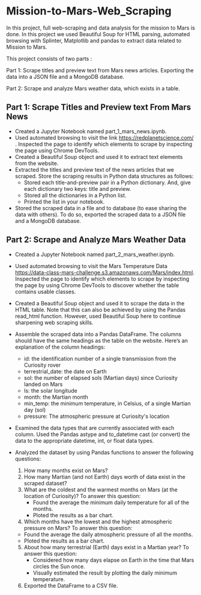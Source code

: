 # Mission-to-Mars-Web_Scraping

In this project, full web-scraping and data analysis for the mission to Mars is done. In this project we used Beautiful Soup for HTML parsing, automated browsing with Splinter, Matplotlib and pandas to extract data  related to Mission to Mars.

This project consists of two parts :

Part 1: Scrape titles and preview text from Mars news articles. Exporting the data into a JSON file and a MongoDB database.

Part 2: Scrape and analyze Mars weather data, which exists in a table.

## Part 1: Scrape Titles and Preview text From Mars News

- Created a Jupyter Notebook named part_1_mars_news.ipynb.
- Used automated browsing to visit the link https://redplanetscience.com/ . Inspected the page to identify which elements to scrape by inspecting the page using Chrome     DevTools.
- Created a Beautiful Soup object and used it to extract text elements from the website.
- Extracted the titles and preview text of the news articles that we scraped. Store the scraping results in Python data structures as follows:
  - Stored each title-and-preview pair in a Python dictionary. And, give each dictionary two keys: title and preview.
  - Stored all the dictionaries in a Python list.
  - Printed the list in your notebook.
- Stored the scraped data in a file and to  database (to ease sharing the data with others). To do so, exported the scraped data to  a JSON file and a MongoDB database.

## Part 2: Scrape and Analyze Mars Weather Data

- Created a Jupyter Notebook named part_2_mars_weather.ipynb.
- Used automated browsing to visit the Mars Temperature Data https://data-class-mars-challenge.s3.amazonaws.com/Mars/index.html. Inspected the page to identify which     elements to scrape by inspecting the page by using Chrome DevTools to discover whether the table contains usable classes.
- Created a Beautiful Soup object and used it to scrape the data in the HTML table. Note that this can also be achieved by using the Pandas read_html function.           However, used Beautiful Soup here to continue sharpening web scraping skills.
- Assemble the scraped data into a Pandas DataFrame. The columns should have the same headings as the table on the website. Here’s an explanation of the column           headings:

  - id: the identification number of a single transmission from the Curiosity rover
  - terrestrial_date: the date on Earth
  - sol: the number of elapsed sols (Martian days) since Curiosity landed on Mars
  - ls: the solar longitude
  - month: the Martian month
  - min_temp: the minimum temperature, in Celsius, of a single Martian day (sol)
  - pressure: The atmospheric pressure at Curiosity's location
- Examined the data types that are currently associated with each column. Used the Pandas astype and to_datetime cast (or convert) the data to the appropriate           datetime, int, or float data types.
- Analyzed the dataset by using Pandas functions to answer the following questions:
  1. How many months exist on Mars?
  2. How many Martian (and not Earth) days worth of data exist in the scraped dataset?
  3. What are the coldest and the warmest months on Mars (at the location of Curiosity)? To answer this question:
     - Found the average the minimum daily temperature for all of the months.
     - Ploted the results as a bar chart.
  4. Which months have the lowest and the highest atmospheric pressure on Mars? To answer this question:
    - Found the average the daily atmospheric pressure of all the months.
    - Ploted the results as a bar chart.
  5. About how many terrestrial (Earth) days exist in a Martian year? To answer this question:
     - Considered how many days elapse on Earth in the time that Mars circles the Sun once.
     - Visually estimated the result by plotting the daily minimum temperature.
  6. Exported the DataFrame to a CSV file.
















